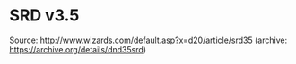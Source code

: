 # SRD v3.5

Source: http://www.wizards.com/default.asp?x=d20/article/srd35 (archive: https://archive.org/details/dnd35srd)
